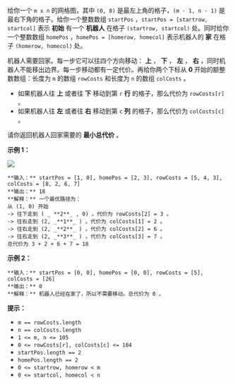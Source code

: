 给你一个 `m x n` 的网格图，其中 `(0, 0)` 是最左上角的格子，`(m - 1, n - 1)` 是最右下角的格子。给你一个整数数组
`startPos` ，`startPos = [startrow, startcol]` 表示 **初始**  有一个 **机器人**  在格子
`(startrow, startcol)` 处。同时给你一个整数数组 `homePos` ，`homePos = [homerow, homecol]`
表示机器人的 **家**  在格子 `(homerow, homecol)` 处。

机器人需要回家。每一步它可以往四个方向移动： **上** ， **下** ， **左** ， **右**
，同时机器人不能移出边界。每一步移动都有一定代价。再给你两个下标从  **0**  开始的额整数数组：长度为 `m` 的数组 `rowCosts`
和长度为 `n` 的数组 `colCosts` 。

  * 如果机器人往 **上**  或者往 **下**  移动到第 `r`  **行**  的格子，那么代价为 `rowCosts[r]` 。
  * 如果机器人往 **左**  或者往 **右**  移动到第 `c`  **列** 的格子，那么代价为 `colCosts[c]` 。

请你返回机器人回家需要的 **最小总代价**  。



**示例 1：**

![](https://assets.leetcode.com/uploads/2021/10/11/eg-1.png)

    
    
    **输入：** startPos = [1, 0], homePos = [2, 3], rowCosts = [5, 4, 3], colCosts = [8, 2, 6, 7]
    **输出：** 18
    **解释：** 一个最优路径为：
    从 (1, 0) 开始
    -> 往下走到 ( _ **2**_ , 0) 。代价为 rowCosts[2] = 3 。
    -> 往右走到 (2, _**1**_ ) 。代价为 colCosts[1] = 2 。
    -> 往右走到 (2, _**2**_ ) 。代价为 colCosts[2] = 6 。
    -> 往右走到 (2, _**3**_ ) 。代价为 colCosts[3] = 7 。
    总代价为 3 + 2 + 6 + 7 = 18

**示例 2：**

    
    
    **输入：** startPos = [0, 0], homePos = [0, 0], rowCosts = [5], colCosts = [26]
    **输出：** 0
    **解释：** 机器人已经在家了，所以不需要移动。总代价为 0 。
    



**提示：**

  * `m == rowCosts.length`
  * `n == colCosts.length`
  * `1 <= m, n <= 105`
  * `0 <= rowCosts[r], colCosts[c] <= 104`
  * `startPos.length == 2`
  * `homePos.length == 2`
  * `0 <= startrow, homerow < m`
  * `0 <= startcol, homecol < n`

